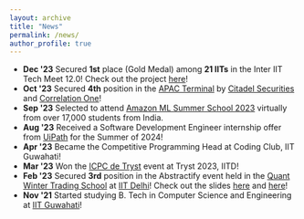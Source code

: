```yaml
---
layout: archive
title: "News"
permalink: /news/
author_profile: true
---
```


* **Dec '23** Secured **1st** place (Gold Medal) among **21 IITs** in the Inter IIT Tech Meet 12.0! Check out the project [here](https://bit.ly/3tCRDCf)!
* **Oct '23** Secured **4th** position in the [APAC Terminal](https://terminal.c1games.com/competitions/304/live-algos) by [Citadel Securities](https://www.citadelsecurities.com/) and [Correlation One](https://www.correlation-one.com/)!
* **Sep '23** Selected to attend [Amazon ML Summer School 2023](https://www.amazon.science/news-and-features/third-annual-2023-ml-summer-school-amazon-india) virtually from over 17,000 students from India.
* **Aug '23** Received a Software Development Engineer internship offer from [UiPath](https://www.uipath.com/) for the Summer of 2024!
* **Apr '23** Became the Competitive Programming Head at Coding Club, IIT Guwahati!
* **Mar '23** Won the [ICPC de Tryst](https://codeforces.com/gym/430979/standings) event at Tryst 2023, IITD!
* **Feb '23** Secured **3rd** position in the Abstractify event held in the [Quant Winter Trading School](https://unstop.com/workshops-webinars/quantitative-trading-winter-school-indian-institute-of-technology-iit-delhi-585723?utm_campaign=site-emails&utm_medium=d2c-automated&utm_source=registration-successful-quantitative-trading-winter-school-in-association-with-optiver-services-bv) at [IIT Delhi](https://home.iitd.ac.in/)! Check out the slides [here](../files/Abstractify_PS3.pdf) and [here](../files/Abstractify_PS3_Calculations.pdf)!
* **Nov '21** Started studying B. Tech in Computer Science and Engineering at [IIT Guwahati](https://iitg.ac.in/)!